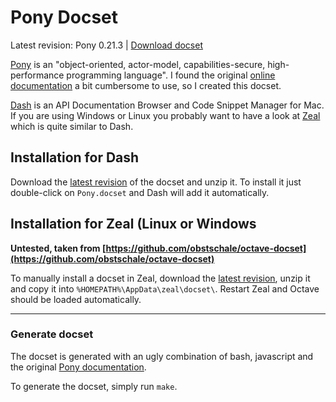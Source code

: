 # Pony Docset

Latest revision: Pony 0.21.3 | [Download docset](https://github.com/ergl/pony-docset/releases/download/0.21.3/Pony.docset.zip)

[Pony](https://www.ponylang.org) is an "object-oriented, actor-model,
capabilities-secure, high-performance programming language". I found the
original [online documentation](https://stdlib.ponylang.org) a bit cumbersome to use,
so I created this docset.

[Dash](https://kapeli.com/dash) is an API Documentation Browser and Code Snippet
Manager for Mac. If you are using Windows or Linux you probably want to have a
look at [Zeal](https://zealdocs.org) which is quite similar to Dash.

## Installation for Dash

Download the [latest revision](https://github.com/ergl/pony-docset/releases) of
the docset and unzip it. To install it just double-click on `Pony.docset` and
Dash will add it automatically.

## Installation for Zeal (Linux or Windows

**Untested, taken from [https://github.com/obstschale/octave-docset](https://github.com/obstschale/octave-docset)**

To manually install a docset in Zeal, download the [latest revision](https://github.com/ergl/pony-docset/releases),
unzip it and copy it into `%HOMEPATH%\AppData\zeal\docset\`.
Restart Zeal and Octave should be loaded automatically.

---

### Generate docset

The docset is generated with an ugly combination of bash, javascript and the original
[Pony documentation](https://stdlib.ponylang.org).

To generate the docset, simply run `make`.
